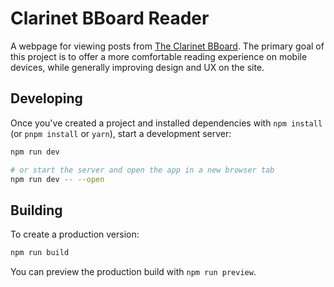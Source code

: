 # Clarinet BBoard Reader

A webpage for viewing posts from [The Clarinet
BBoard](https://test.woodwind.org/clarinet/BBoard/). The primary goal of this
project is to offer a more comfortable reading experience on mobile devices,
while generally improving design and UX on the site.

## Developing

Once you've created a project and installed dependencies with `npm install` (or `pnpm install` or `yarn`), start a development server:

```bash
npm run dev

# or start the server and open the app in a new browser tab
npm run dev -- --open
```

## Building

To create a production version:

```bash
npm run build
```

You can preview the production build with `npm run preview`.
